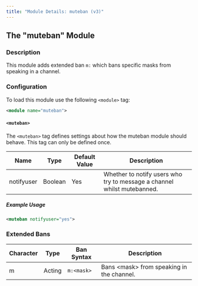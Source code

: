 ```yaml
---
title: "Module Details: muteban (v3)"
---
```


## The "muteban" Module

### Description

This module adds extended ban `m:` which bans specific masks from speaking in a channel.

### Configuration

To load this module use the following `<module>` tag:

```xml
<module name="muteban">
```

#### `<muteban>`

The `<muteban>` tag defines settings about how the muteban module should behave. This tag can only be defined once.

Name       | Type    | Default Value | Description
---------- | ------- | ------------- | -----------
notifyuser | Boolean | Yes           | Whether to notify users who try to message a channel whilst mutebanned.

##### Example Usage

```xml
<muteban notifyuser="yes">
```

### Extended Bans

Character | Type   | Ban Syntax | Description
--------- | ------ | ---------- | -----------
m         | Acting | `m:<mask>` | Bans &lt;mask&gt; from speaking in the channel.
